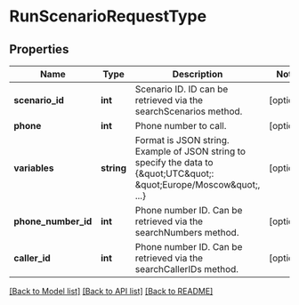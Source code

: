 # RunScenarioRequestType

## Properties
Name | Type | Description | Notes
------------ | ------------- | ------------- | -------------
**scenario_id** | **int** | Scenario ID. ID can be retrieved via the searchScenarios method. | [optional] 
**phone** | **int** | Phone number to call. | [optional] 
**variables** | **string** | Format is JSON string. Example of JSON string to specify the data to  {\&quot;UTC\&quot;: \&quot;Europe/Moscow\&quot;, ...} | [optional] 
**phone_number_id** | **int** | Phone number ID. Can be retrieved via the searchNumbers method. | [optional] 
**caller_id** | **int** | Phone number ID. Can be retrieved via the searchCallerIDs method. | [optional] 

[[Back to Model list]](../README.md#documentation-for-models) [[Back to API list]](../README.md#documentation-for-api-endpoints) [[Back to README]](../README.md)

